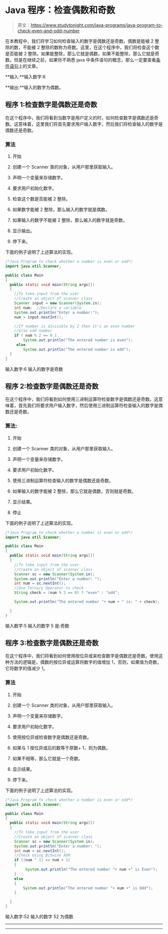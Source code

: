 # Java 程序：检查偶数和奇数

> 原文：<https://www.studytonight.com/java-programs/java-program-to-check-even-and-odd-number>

在本教程中，我们将学习如何检查输入的数字是偶数还是奇数。偶数是能被 2 整除的数，不能被 2 整除的数称为奇数。这里，在这个程序中，我们将检查这个数是否能被 2 整除。如果能整除，那么它就是偶数，如果不能整除，那么它就是奇数。但是在继续之前，如果你不熟悉 java 中条件语句的概念，那么一定要查看[条件语句](https://www.studytonight.com/java/conditional-statement.php)上的文章。

**输入:**输入数字:6

**输出:**输入的数字为偶数。

## 程序 1:检查数字是偶数还是奇数

在这个程序中，我们将看到当数字是用户定义的时，如何检查数字是偶数还是奇数。这意味着，这里我们将首先要求用户输入数字，然后我们将检查输入的数字是偶数还是奇数。

### 算法

1.  开始

2.  创建一个 Scanner 类的对象，从用户那里获取输入。

3.  声明一个变量来存储数字。

4.  要求用户初始化数字。

5.  检查这个数是否能被 2 整除。

6.  如果数字能被 2 整除，那么输入的数字就是偶数。

7.  如果输入的数字不能被 2 整除，那么输入的数字就是奇数。

8.  显示输出。

9.  停下来。

下面的例子说明了上述算法的实现。

```java
/*Java Program to check whether a number is even or odd*/
import java.util.Scanner;

public class Main
{
  public static void main(String args[])
  {
    //To take input from the user 
    //Create an object of scanner class
    Scanner input = new Scanner(System.in);
    int num;  //Declare a variable
    System.out.println("Enter a number:");
    num = input.nextInt();

    //If number is divisible by 2 then it's an even number
    //else odd number
    if ( num % 2 == 0 )
        System.out.println("The entered number is even");
     else
        System.out.println("The entered number is odd");
  }
}
```

输入数字:6
输入的数字是奇数

## 程序 2:检查数字是偶数还是奇数

在这个程序中，我们将看到如何使用三进制运算符检查数字是偶数还是奇数。这意味着，首先我们将要求用户输入数字，然后使用三进制运算符检查输入的数字是偶数还是奇数。

### 算法:

1.  开始

2.  创建一个 Scanner 类的对象，从用户那里获取输入。

3.  声明一个变量来存储数字。

4.  要求用户初始化数字。

5.  使用三进制运算符检查输入的数字是偶数还是奇数。

6.  如果输入的数字能被 2 整除，那么它就是偶数，否则就是奇数。

7.  显示结果。

8.  停止

下面的例子说明了上述算法的实现。

```java
/*Java Program to check whether a number is even or odd*/
import java.util.Scanner;

public class Main
{
  public static void main(String args[])
  {
    //To take input from the user 
    //Create an object of scanner class
    Scanner sc = new Scanner(System.in);
    System.out.println("Enter a number: ");
    int num = sc.nextInt();
    //Use Ternary Operator to check
    String check = (num % 2 == 0) ? "even" : "odd";

    System.out.println("The entered number "+ num + " is: " + check);

  }
}
```

输入数字:5
输入的数字 5 是:奇数

## 程序 3:检查数字是偶数还是奇数

在这个程序中，我们将看到如何使用按位异或来检查数字是偶数还是奇数。使用这种方法的逻辑是，偶数的按位异或运算将数字的值增加 1，否则，如果值为奇数，它将数字的值减少 1。

### 算法

1.  开始

2.  创建一个 Scanner 类的对象，从用户那里获取输入。

3.  声明一个变量来存储数字。

4.  要求用户初始化数字。

5.  使用按位异或检查数字是偶数还是奇数。

6.  如果与 1 按位异或后的数等于原数+ 1，则为偶数。

7.  如果不相等，那么它就是一个奇数。

8.  显示结果。

9.  停下来。

下面的例子说明了上述算法的实现。

```java
/*Java Program to check whether a number is even or odd*/
import java.util.Scanner;

public class Main
{
  public static void main(String args[])
  {
    //To take input from the user 
    //Create an object of scanner class
    Scanner sc = new Scanner(System.in);
    System.out.println("Enter a number: ");
    int num = sc.nextInt();
    //Check Using Bitwise XOR
    if ((num ^ 1) == num + 1) 
    { 
         System.out.println("The entered number "+ num +" is Even"); 
    } 
    else 
    { 
        System.out.println("The entered number "+ num +" is Odd"); 
    } 

  }
}
```

输入数字:52
输入的数字 52 为偶数

* * *

* * *